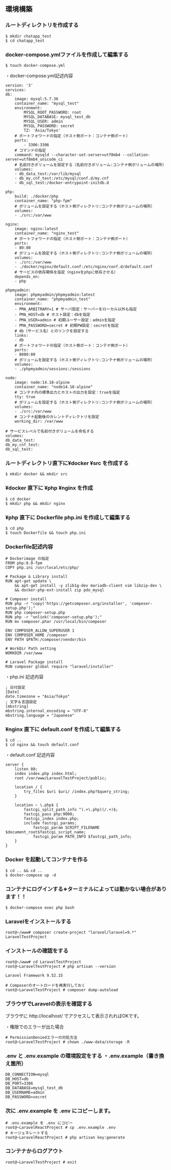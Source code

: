 ## 環境構築

<!-- コンテナの作成方法、フレームワークのインストール方法など、開発環境構築に必要な情報を記載 -->

### ルートディレクトリを作成する

    $ mkdir chatapp_test
    $ cd chatapp_test

### docker-compose.ymlファイルを作成して編集する

    $ touch docker-compose.yml

・docker-compose.yml記述内容

    version: '3'
    services:
    db:
        image: mysql:5.7.36
        container_name: "mysql_test"
        environment:
            MYSQL_ROOT_PASSWORD: root
            MYSQL_DATABASE: mysql_test_db
            MYSQL_USER: admin
            MYSQL_PASSWORD: secret
            TZ: 'Asia/Tokyo'
        # ポートフォワードの指定（ホスト側ポート：コンテナ側ポート）
        ports:
            - 3306:3306
        # コマンドの指定
        command: mysqld --character-set-server=utf8mb4 --collation-server=utf8mb4_unicode_ci
        # 名前付きボリュームを設定する（名前付きボリューム:コンテナ側ボリュームの場所）
        volumes:
        - db_data_test:/var/lib/mysql
        - db_my.cnf_test:/etc/mysql/conf.d/my.cnf
        - db_sql_test:/docker-entrypoint-initdb.d

    php:
        build: ./docker/php
        container_name: "php-fpm"
        # ボリュームを設定する（ホスト側ディレクトリ:コンテナ側ボリュームの場所）
        volumes:
        - ./src:/var/www

    nginx:
        image: nginx:latest
        container_name: "nginx_test"
        # ポートフォワードの指定（ホスト側ポート：コンテナ側ポート）
        ports:
        - 80:80
        # ボリュームを設定する（ホスト側ディレクトリ:コンテナ側ボリュームの場所）
        volumes:
        - ./src:/var/www
        - ./docker/nginx/default.conf:/etc/nginx/conf.d/default.conf
        # サービスの依存関係を指定（nginxをphpに依存させる）
        depends_on:
        - php

    phpmyadmin:
        image: phpmyadmin/phpmyadmin:latest
        container_name: "phpmyadmin_test"
        environment:
        - PMA_ARBITRARY=1 # サーバ設定：サーバーをローカル以外も指定
        - PMA_HOST=db # ホスト設定：dbを指定
        - PMA_USER=admin # 初期ユーザー設定：adminを指定
        - PMA_PASSWORD=secret # 初期PW設定：secretを指定
        # db（サービス名）とのリンクを設定する
        links:
        - db
        # ポートフォワードの指定（ホスト側ポート：コンテナ側ポート）
        ports:
        - 8080:80
        # ボリュームを設定する（ホスト側ディレクトリ:コンテナ側ボリュームの場所）
        volumes:
        - ./phpmyadmin/sessions:/sessions

    node:
        image: node:14.18-alpine
        container_name: "node14.18-alpine"
        # コンテナ内の標準出力とホストの出力を設定：trueを指定
        tty: true
        # ボリュームを設定する（ホスト側ディレクトリ:コンテナ側ボリュームの場所）
        volumes:
        - ./src:/var/www
        # コンテナ起動後のカレントディレクトリを設定
        working_dir: /var/www

    # サービスレベルで名前付きボリュームを命名する
    volumes:
    db_data_test:
    db_my.cnf_test:
    db_sql_test:

### ルートディレクトリ直下に¥docker ¥src を作成する

    $ mkdir docker && mkdir src

### ¥docker 直下に ¥php ¥nginx を作成

    $ cd docker
    $ mkdir php && mkdir nginx

### ¥php 直下に Dockerfile php.ini を作成して編集する

    $ cd php
    $ touch Dockerfile && touch php.ini

### Dockerfile記述内容

    # Dockerimage の指定
    FROM php:8.0-fpm
    COPY php.ini /usr/local/etc/php/

    # Package & Library install
    RUN apt-get update \
        && apt-get install -y zlib1g-dev mariadb-client vim libzip-dev \
        && docker-php-ext-install zip pdo_mysql

    # Composer install
    RUN php -r "copy('https://getcomposer.org/installer', 'composer-setup.php');"
    RUN php composer-setup.php
    RUN php -r "unlink('composer-setup.php');"
    RUN mv composer.phar /usr/local/bin/composer

    ENV COMPOSER_ALLOW_SUPERUSER 1
    ENV COMPOSER_HOME /composer
    ENV PATH $PATH:/composer/vendor/bin

    # WorkDir Path setting
    WORKDIR /var/www

    # Laravel Package install
    RUN composer global require "laravel/installer"

・php.ini 記述内容

    ; 日付設定
    [Date]
    date.timezone = "Asia/Tokyo"
    ; 文字＆言語設定
    [mbstring]
    mbstring.internal_encoding = "UTF-8"
    mbstring.language = "Japanese"

### ¥nginx 直下に default.conf を作成して編集する

    $ cd ..
    $ cd nginx && touch default.conf

・default.conf 記述内容

    server {
        listen 80;
        index index.php index.html;
        root /var/www/LaravelTestProject/public;

        location / {
            try_files $uri $uri/ /index.php?$query_string;
        }

        location ~ \.php$ {
            fastcgi_split_path_info ^(.+\.php)(/.+)$;
            fastcgi_pass php:9000;
            fastcgi_index index.php;
            include fastcgi_params;
                fastcgi_param SCRIPT_FILENAME $document_root$fastcgi_script_name;
                fastcgi_param PATH_INFO $fastcgi_path_info;
        }
    }

### Docker を起動してコンテナを作る

    $ cd .. && cd ..
    $ docker-compose up -d

### コンテナにログインする※ターミナルによっては動かない場合があります！！

    $ docker-compose exec php bash

### Laravelをインストールする

    root@~/www# composer create-project "laravel/laravel=9.*" LaravelTestProject

### インストールの確認をする

    root@~/www# cd LaravelTestProject
    root@~LaravelTestProject # php artisan --version

    Laravel Framework 9.52.15

    # Composerのオートロードを再実行しておく
    root@~LaravelTestProject # composer dump-autoload

### ブラウザでLaravelの表示を確認する

ブラウザに http://localhost/ でアクセスして表示されればOKです。

・権限でのエラーが出た場合

    # PermissionDeniedエラーの対処方法
    root@~LaravelTestProject # chown ./www-data/storage -R

### .env と .env.example の環境設定をする ・.env.example（書き換え箇所）

    DB_CONNECTION=mysql
    DB_HOST=db
    DB_PORT=3306
    DB_DATABASE=mysql_test_db
    DB_USERNAME=admin
    DB_PASSWORD=secret
        
### 次に .env.example を .env にコピーします。

    # .env.example を .env にコピー
    root@~LaravelReactProject # cp .env.example .env
    # キージェネレートする
    root@~LaravelReactProject # php artisan key:generate

### コンテナからログアウト

    root@~LaravelTestProject # exit
